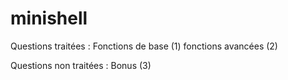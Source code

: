 # minishell

Questions traitées :
Fonctions de base (1)
fonctions avancées (2)

Questions non traitées :
Bonus (3)
